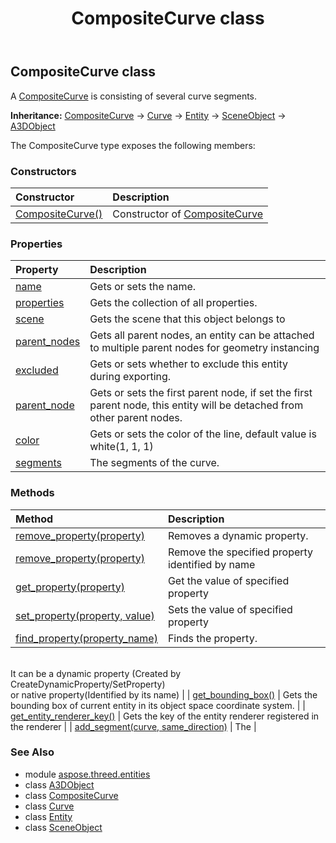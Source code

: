 ﻿---
title: CompositeCurve class
second_title: Aspose.3D for Python via .NET API References
description: 
type: docs
weight: 40
url: /python-net/aspose.threed.entities/compositecurve/
is_root: false
---

## CompositeCurve class

A [CompositeCurve](/3d/python-net/aspose.threed.entities/compositecurve) is consisting of several curve segments.



**Inheritance:** [CompositeCurve](/3d/python-net/aspose.threed.entities/compositecurve) → 
[Curve](/3d/python-net/aspose.threed.entities/curve) → 
[Entity](/3d/python-net/aspose.threed/entity) → 
[SceneObject](/3d/python-net/aspose.threed/sceneobject) → 
[A3DObject](/3d/python-net/aspose.threed/a3dobject)



The CompositeCurve type exposes the following members:

### Constructors
| Constructor | Description |
| :- | :- |
| [CompositeCurve()](/3d/python-net/aspose.threed.entities/compositecurve/__init__/#) | Constructor of [CompositeCurve](/3d/python-net/aspose.threed.entities/compositecurve) |


### Properties
| Property | Description |
| :- | :- |
| [name](/3d/python-net/aspose.threed.entities/compositecurve/name) | Gets or sets the name. |
| [properties](/3d/python-net/aspose.threed.entities/compositecurve/properties) | Gets the collection of all properties. |
| [scene](/3d/python-net/aspose.threed.entities/compositecurve/scene) | Gets the scene that this object belongs to |
| [parent_nodes](/3d/python-net/aspose.threed.entities/compositecurve/parent_nodes) | Gets all parent nodes, an entity can be attached to multiple parent nodes for geometry instancing |
| [excluded](/3d/python-net/aspose.threed.entities/compositecurve/excluded) | Gets or sets whether to exclude this entity during exporting. |
| [parent_node](/3d/python-net/aspose.threed.entities/compositecurve/parent_node) | Gets or sets the first parent node, if set the first parent node, this entity will be detached from other parent nodes. |
| [color](/3d/python-net/aspose.threed.entities/compositecurve/color) | Gets or sets the color of the line, default value is white(1, 1, 1) |
| [segments](/3d/python-net/aspose.threed.entities/compositecurve/segments) | The segments of the curve. |


### Methods
| Method | Description |
| :- | :- |
| [remove_property(property)](/3d/python-net/aspose.threed.entities/compositecurve/remove_property/#Property) | Removes a dynamic property. |
| [remove_property(property)](/3d/python-net/aspose.threed.entities/compositecurve/remove_property/#str) | Remove the specified property identified by name |
| [get_property(property)](/3d/python-net/aspose.threed.entities/compositecurve/get_property/#str) | Get the value of specified property |
| [set_property(property, value)](/3d/python-net/aspose.threed.entities/compositecurve/set_property/#str-any) | Sets the value of specified property |
| [find_property(property_name)](/3d/python-net/aspose.threed.entities/compositecurve/find_property/#str) | Finds the property.<br/>It can be a dynamic property (Created by CreateDynamicProperty/SetProperty) <br/>or native property(Identified by its name) |
| [get_bounding_box()](/3d/python-net/aspose.threed.entities/compositecurve/get_bounding_box/#) | Gets the bounding box of current entity in its object space coordinate system. |
| [get_entity_renderer_key()](/3d/python-net/aspose.threed.entities/compositecurve/get_entity_renderer_key/#) | Gets the key of the entity renderer registered in the renderer |
| [add_segment(curve, same_direction)](/3d/python-net/aspose.threed.entities/compositecurve/add_segment/#Curve-bool) | The |



### See Also
* module [aspose.threed.entities](..)
* class [A3DObject](/3d/python-net/aspose.threed/a3dobject)
* class [CompositeCurve](/3d/python-net/aspose.threed.entities/compositecurve)
* class [Curve](/3d/python-net/aspose.threed.entities/curve)
* class [Entity](/3d/python-net/aspose.threed/entity)
* class [SceneObject](/3d/python-net/aspose.threed/sceneobject)
